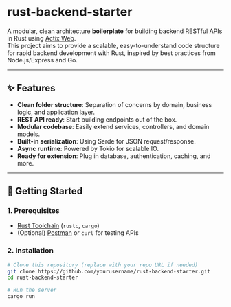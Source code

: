 # rust-backend-starter

A modular, clean architecture **boilerplate** for building backend RESTful APIs in Rust using [Actix Web](https://actix.rs/).  
This project aims to provide a scalable, easy-to-understand code structure for rapid backend development with Rust, inspired by best practices from Node.js/Express and Go.

---

## ✨ Features

- **Clean folder structure**: Separation of concerns by domain, business logic, and application layer.
- **REST API ready**: Start building endpoints out of the box.
- **Modular codebase**: Easily extend services, controllers, and domain models.
- **Built-in serialization**: Using Serde for JSON request/response.
- **Async runtime**: Powered by Tokio for scalable IO.
- **Ready for extension**: Plug in database, authentication, caching, and more.

---

## 🚀 Getting Started

### 1. **Prerequisites**

- [Rust Toolchain](https://www.rust-lang.org/tools/install) (`rustc`, `cargo`)
- (Optional) [Postman](https://www.postman.com/) or `curl` for testing APIs

### 2. **Installation**

```sh
# Clone this repository (replace with your repo URL if needed)
git clone https://github.com/yourusername/rust-backend-starter.git
cd rust-backend-starter

# Run the server
cargo run
